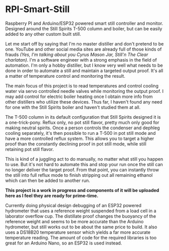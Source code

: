 # RPI-Smart-Still
Raspberry PI and Arduino/ESP32 powered smart still controller and monitor. Designed around the Still Spirits T-500 column and boiler, but can be easily added to any other custom built still.

Let me start off by saying that I'm no master distiller and don't pretend to be one. YouTube and other social media sites are already full of those kinds of frauds *(Yes, I'm talking about you Cyrus Mason Jar, Still'n The Clear charlatan)*. I'm a software engineer with a strong emphasis in the field of automation. I'm only a hobby distiller, but I know very well what needs to be done in order to automate a still and maintain a targeted output proof. It's all a matter of temperature control and monitoring the result.

The main focus of this project is to read temperatures and control cooling water via servo controlled needle valves while monitoring the output proof. I may add control for electric boiler heating once I obtain more info from other distillers who utilize these devices. Thus far, I haven't found any need for one with the Still Spirits boiler and haven't studied them at all.

The T-500 column in its default configuration that Still Spirits designed it is a one-trick-pony. Reflux only, no pot still flavor, pretty much only good for making neutral spirits. Once a person controls the condenser and dephleg cooling separately, it's then possible to run a T-500 in pot still mode and have a more controlled reflux system. This allows you to target a higher proof than the constantly declining proof in pot still mode, while still retaining pot still flavor.

This is kind of a juggling act to do manually, no matter what still you happen to use. But it's not hard to automate this and stop your run once the still can no longer deliver the target proof. From that point, you can instantly throw the still into full reflux mode to finish stripping out all remaining ethanol which can then be added to another run.

**This project is a work in progress and components of it will be uploaded here as I feel they are ready for prime-time.**

Currently doing physical design debugging of an ESP32 powered hydrometer that uses a reference weight suspended from a load cell in a laborator overflow cup. The distillate proof changes the buoyancy of the reference weight and seems to be more accurate than the Arduino hydrometer, but still works out to be about the same price to build. It also uses a DS18B20 temperature sensor which yields a far more accurate temperature reading. The amount of code for the required libraries is too great for an Arduino Nano, so an ESP32 is used instead.

